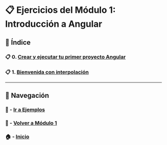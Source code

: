 # 📋 Ejercicios del Módulo 1: Introducción a Angular

## 📌 Índice

### 📋 0. [Crear y ejecutar tu primer proyecto Angular](./Enunciados/Ejercicio_0.md)  
### 📋 1. [Bienvenida con interpolación](./Enunciados/Ejercicio_1.md)

---

## 🔁 Navegación

### 🧪 - [Ir a Ejemplos](../Ejemplos/README.md)

### 📘 - [Volver a Módulo 1](../Modulo_1.md)

### 🏠 - [Inicio](../../README.md)
